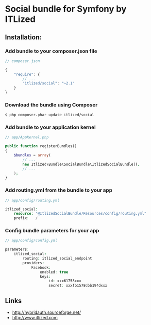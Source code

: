 # Social bundle for Symfony by ITLized

## Installation:

### Add bundle to your composer.json file

``` js
// composer.json

{
    "require": {
		// ...
        "itlized/social": "~2.1"
    }
}
```

### Download the bundle using Composer

``` bash
$ php composer.phar update itlized/social
```

### Add bundle to your application kernel

``` php
// app/AppKernel.php

public function registerBundles()
{
    $bundles = array(
        // ...
        new Itlized\Bundle\SocialBundle\ItlizedSocialBundle(),
        // ...
    );
}
```

### Add routing.yml from the bundle to your app

``` php
// app/config/routing.yml

itlized_social:
    resource: "@ItlizedSocialBundle/Resources/config/routing.yml"
    prefix:   /

```

### Config bundle parameters for your app

``` php
// app/config/config.yml

parameters:
    itlized_social:
        routing: itlized_social_endpoint
        providers:
            Facebook:
                enabled: true
                keys:
                    id: xxx61753xxx
                    secret: xxxfb1578dbb194dxxx

```

## Links
 - http://hybridauth.sourceforge.net/
 - http://www.itlized.com
